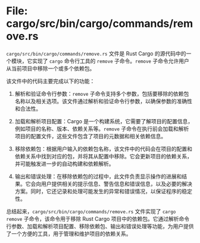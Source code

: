 # File: cargo/src/bin/cargo/commands/remove.rs

`cargo/src/bin/cargo/commands/remove.rs` 文件是 Rust Cargo 的源代码中的一个模块，它实现了 `cargo` 命令行工具的 `remove` 子命令。`remove` 子命令允许用户从当前项目中移除一个或多个依赖包。

该文件中的代码主要完成以下的功能：

1. 解析和验证命令行参数：`remove` 子命令支持多个参数，包括要移除的依赖包名称以及相关选项。该文件通过解析和验证命令行参数，以确保参数的准确性和合法性。

2. 加载和解析项目配置：Cargo 是一个构建系统，它需要了解项目的配置信息，例如项目的名称、版本、依赖关系等。`remove` 子命令在执行前会加载和解析项目的配置文件，这些文件包含了项目的元数据和相关依赖信息。

3. 移除依赖包：根据用户输入的依赖包名称，该文件中的代码会在项目的配置和依赖关系中找到对应的包，并将其从配置中移除。它会更新项目的依赖关系，并可能触发进一步的自动构建和依赖解析。

4. 输出和错误处理：在移除依赖包的过程中，此文件负责显示操作的进展和结果。它会向用户提供相关的提示信息、警告信息和错误信息，以及必要的解决方案。同时，它还记录和处理可能发生的异常和错误情况，以保证程序的稳定性。

总结起来，`cargo/src/bin/cargo/commands/remove.rs` 文件实现了 `cargo remove` 子命令，该命令用于移除 Rust Cargo 项目中的依赖包。它通过解析命令行参数、加载和解析项目配置、移除依赖包、输出和错误处理等功能，为用户提供了一个方便的工具，用于管理和维护项目的依赖关系。

